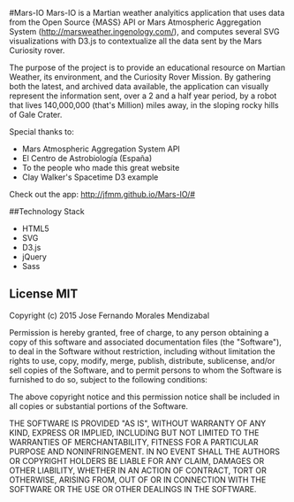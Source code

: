 #Mars-IO
Mars-IO is a Martian weather analyitics application that uses data from the Open Source {MASS} API or Mars Atmospheric Aggregation System (http://marsweather.ingenology.com/), and computes several SVG visualizations with D3.js to contextualize all the data sent by the Mars Curiosity rover.

The purpose of the project is to provide an educational resource on Martian Weather, its environment, and the Curiosity Rover Mission. By gathering both the latest, and archived data available, the application can visually represent the information sent, over a 2 and a half year period, by a robot that lives 140,000,000 (that's Million) miles away, in the sloping rocky hills of Gale Crater.

Special thanks to:
* Mars Atmospheric Aggregation System API
* El Centro de Astrobiología (España)
* To the people who made this great website
* Clay Walker's Spacetime D3 example

Check out the app: http://jfmm.github.io/Mars-IO/#


##Technology Stack
* HTML5
* SVG
* D3.js
* jQuery
* Sass


 
## License MIT

Copyright (c)  2015 Jose Fernando Morales Mendizabal

Permission is hereby granted, free of charge, to any person obtaining a copy
of this software and associated documentation files (the "Software"), to deal
in the Software without restriction, including without limitation the rights
to use, copy, modify, merge, publish, distribute, sublicense, and/or sell
copies of the Software, and to permit persons to whom the Software is
furnished to do so, subject to the following conditions:

The above copyright notice and this permission notice shall be included in all
copies or substantial portions of the Software.

THE SOFTWARE IS PROVIDED "AS IS", WITHOUT WARRANTY OF ANY KIND, EXPRESS OR
IMPLIED, INCLUDING BUT NOT LIMITED TO THE WARRANTIES OF MERCHANTABILITY,
FITNESS FOR A PARTICULAR PURPOSE AND NONINFRINGEMENT. IN NO EVENT SHALL THE
AUTHORS OR COPYRIGHT HOLDERS BE LIABLE FOR ANY CLAIM, DAMAGES OR OTHER
LIABILITY, WHETHER IN AN ACTION OF CONTRACT, TORT OR OTHERWISE, ARISING FROM,
OUT OF OR IN CONNECTION WITH THE SOFTWARE OR THE USE OR OTHER DEALINGS IN THE
SOFTWARE.

